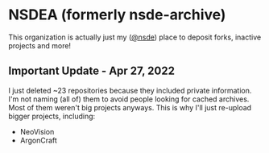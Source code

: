 # NSDEA (formerly nsde-archive)
This organization is actually just my ([@nsde](github.com/nsde)) place to deposit forks, inactive projects and more!

## Important Update - Apr 27, 2022
I just deleted ~23 repositories because they included private information.
I'm not naming (all of) them to avoid people looking for cached archives.
Most of them weren't big projects anyways. This is why I'll just re-upload bigger projects, including:

- NeoVision
- ArgonCraft
